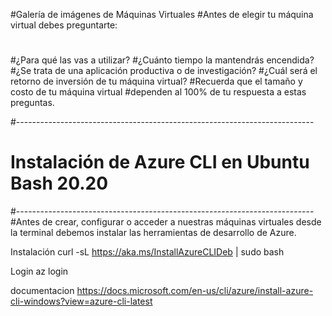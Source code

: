 

#Galería de imágenes de Máquinas Virtuales
#Antes de elegir tu máquina virtual debes preguntarte:
#
#¿Para qué las vas a utilizar?
#¿Cuánto tiempo la mantendrás encendida?
#¿Se trata de una aplicación productiva o de investigación?
#¿Cuál será el retorno de inversión de tu máquina virtual?
#Recuerda que el tamaño y costo de tu máquina virtual 
#dependen al 100% de tu respuesta a estas preguntas.

#--------------------------------------------------------------------------
#		Instalación de Azure CLI en Ubuntu Bash 20.20
#--------------------------------------------------------------------------
#Antes de crear, configurar o acceder a nuestras máquinas virtuales desde la terminal debemos instalar las herramientas de desarrollo de Azure.

Instalación
curl -sL https://aka.ms/InstallAzureCLIDeb | sudo bash

Login
az login

documentacion
https://docs.microsoft.com/en-us/cli/azure/install-azure-cli-windows?view=azure-cli-latest
